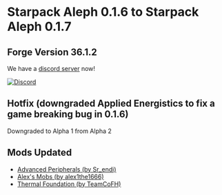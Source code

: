 # Starpack Aleph 0.1.6 to Starpack Aleph 0.1.7
## Forge Version 36.1.2
We have a [discord server](https://discord.gg/s4VpDQHCTa) now!

[![Discord](https://discordapp.com/api/guilds/743605058217836576/widget.png?style=banner3)](https://discord.gg/s4VpDQHCTa)

## Hotfix (downgraded Applied Energistics to fix a game breaking bug in 0.1.6)

Downgraded to Alpha 1 from Alpha 2 

## Mods Updated

* [Advanced Peripherals (by Sr\_endi)](https://www.curseforge.com/minecraft/mc-mods/advanced-peripherals)
* [Alex's Mobs (by alex1the1666)](https://www.curseforge.com/minecraft/mc-mods/alexs-mobs)
* [Thermal Foundation (by TeamCoFH)](https://www.curseforge.com/minecraft/mc-mods/thermal-foundation)


 